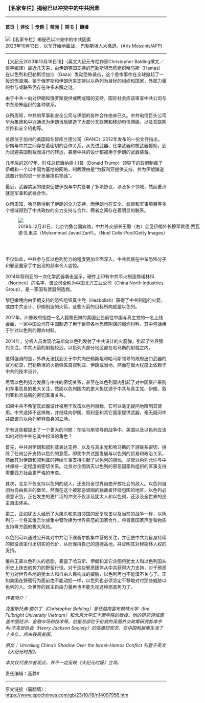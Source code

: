### 【名家专栏】揭秘巴以冲突中的中共因素

---

#### [首页](../../../..?n14097956) &nbsp;|&nbsp; [评论](../../../../../epoch-comment?n14097956) &nbsp;|&nbsp; [专题](../../../../../epoch-special?n14097956) &nbsp;|&nbsp; [禁闻](../../../../../epoch-news?n14097956) &nbsp;|&nbsp; [禁书](../../../../../books?n14097956) &nbsp;|&nbsp; [翻墙](https://github.com/gfw-breaker/nogfw/blob/master/README.md?n14097956)


<div><img alt="【名家专栏】揭秘巴以冲突中的中共因素" class="attachment-djy_600_400 size-djy_600_400 wp-post-image" src="https://i.epochtimes.com/assets/uploads/2023/10/id14097959-GettyImages-1722754292-600x400-1-1.jpg"/>
<div class="caption">
 2023年10月13日，以军开始地面战， 巴勒斯坦人大撤退。(Aris Messinis/AFP)
</div></div><hr/><div class="post_content" id="artbody" itemprop="articleBody">
 <!-- article content begin -->
 <p>
  【大纪元2023年10月18日讯】（英文大纪元专栏作家Christopher Balding撰文／信宇编译）最近几天来，由伊朗等国支持的巴勒斯坦恐怖组织哈马斯（Hamas）在以色列和巴勒斯坦加沙（Gaza）发动恐怖袭击，这个悲惨事件在全球掀起了一股恐怖浪潮。鉴于俄罗斯和伊朗历来支持以以色列为目标的组织和国家，外部力量的参与或联系仍存在许多未解之谜。
 </p>
 <p>
  由于中共一向对伊朗和俄罗斯提供或明或暗的支持，国际社会应该审查中共公司与中东恐怖组织的各种联系。
 </p>
 <p>
  众所周知，中共的军事和安全公司与伊朗的各种合作由来已久。中共电信巨头公司华为集团和中兴通讯为伊朗当局建造了大部分互联网和移动电信网络，以及互联网监控和安全机构等。
 </p>
 <p>
  总部位于加州的美国知名智库兰德公司（RAND）2012年发布的一份文件指出，伊朗与中共之间存在着密切的合作关系，从先进武器、化学武器和核武器援助，到为规避美国制裁而进行的转运，甚至中共的设计都被用于伊朗的武器装备。
 </p>
 <p>
  几年后的2017年，时任总统唐纳德‧川普（Donald Trump）领导下的政府制裁了伊朗和一个以中国为基地的网络，制裁理由是“为叙利亚提供支持，并为伊朗弹道武器计划的进一步发展提供物品”。
 </p>
 <p>
  最近，武器禁运的结束促使伊朗与中共签署了多项协议，涉及多个领域，然而重点就是军事和武器合作。
 </p>
 <p>
  众所周知，哈马斯得到了伊朗的全力支持，而伊朗也在安全、武器和军事项目等多个领域得到了中共政权的全力支持与合作，两者之间存在着明显的联系。
 </p>
 <figure class="wp-caption aligncenter" style="width: 581px">
  <ok href=" https://www.theepochtimes.com/_next/image?url=https://img.theepochtimes.com/assets/uploads/2021/06/03/GettyImages-G-1191093637-1200x778-600x389.jpeg&amp;w=1200&amp;q=75" rel="noreferrer noopener" target="_blank">
   <img class="" src="https://www.theepochtimes.com/_next/image?url=https://img.theepochtimes.com/assets/uploads/2021/06/03/GettyImages-G-1191093637-1200x778-600x389.jpeg&amp;w=1200&amp;q=75"/>
  </ok>
  <br/><figcaption class="wp-caption-text">
   2019年12月31日，北京钓鱼台国宾馆，中共外交部长王毅（右）会见伊朗外长穆罕默德‧贾瓦德‧扎里夫（Mohammad Javad Zarif）。（Noel Celis-Pool/Getty Images）
  </figcaption><br/>
 </figure><br/>
 <p>
  不仅如此，中共参与反以色列势力的程度更加全面深入。中共武器在中东恐怖分子和邪恶国家手中出现的频率令人震惊。
 </p>
 <p>
  2014年叙利亚的一次化学武器袭击显示，硬件上印有中共军火制造商诺林科（Norinco）的名字，该公司全称为中国北方工业公司（China North Industries Group），是一家国有武器制造商。
 </p>
 <p>
  黎巴嫩境内由伊朗支持的恐怖组织真主党（Hezbollah）获得了中共制造的火箭，或由中共设计、伊朗制造的火箭，这些火箭的目标所向就是以色列。
 </p>
 <p>
  2017年，川普政府指控一名入籍黎巴嫩的美国公民前往中国与真主党的一名上线会面，一家中国公司在中国制造了用于世界各地恐怖阴谋的爆炸材料，其中包括用于针对以色列的爆炸材料。
 </p>
 <p>
  2014年，分析人员发现哈马斯向以色列发射了中共设计的火箭弹，引起了外界强烈关注。中共火箭的射程较远，以色列大部分地区都在哈马斯的射程之内。
 </p>
 <p>
  值得强调的是，外界无法找到关于中共向巴勒斯坦和哈马斯领导的政府出口武器的官方纪录，巴勒斯坦的火箭弹来自叙利亚、伊朗或当地，然而在很大程度上依赖于中共的技术设计。
 </p>
 <p>
  尽管以色列努力发展与中共的密切关系，甚至在以色列国内引起了对中国资产采购和军事贸易的极大关注，然而以色列国内的更大担忧源于中共与真主党、伊朗、叙利亚和哈马斯的密切军事关系。
 </p>
 <p>
  如果中共不希望其武器设计被用于攻击以色列目标，它可以毫无疑问地限制其使用。中共选择不这样做，并继续向伊朗、叙利亚和其它国家提供武器，毫无疑问中共应该向以色列解释自身的立场。
 </p>
 <p>
  所有这些都提出了一个更大的问题：在哈马斯领导的战争中，美国以及以色列应该如何对待中共在其中扮演的角色？
 </p>
 <p>
  首先，中共对伊朗和叙利亚表达支持，以及与真主党和哈马斯的下游联系密切，排除了任何公开支持以色列的意愿。即使中共试图发展与以色列的贸易和政治关系，然而其对伊朗和叙利亚的持续军事支持引起了以色列的担忧，尽管以色列允许与中共保持一定程度的密切关系。北京对企图消灭以色列的邪恶国家和组织的军事支持需要西方社会更严格的审查。
 </p>
 <p>
  其次，北京不仅支持以色列的敌人，还支持全世界自由开放社会的敌人。以色列自诩为自由民主的堡垒，然而在这个被邪恶顽固的独裁者环绕包围的地区，以色列必须意识到，正在发生的更广泛的冲突不仅涉及犹太人和以色列，还涉及全世界的民主自由体系。
 </p>
 <p>
  第三，正如犹太人经历了大屠杀和来自邻国的反复攻击以及当前的战争一样，以色列与一个将其维吾尔族集中营吹捧为世界典范的国家合作，将冒着国家声誉和物质支持等方面的极大风险。
 </p>
 <p>
  以色列可以通过公开其对中共治下维吾尔族集中营的关注，并促使中共为自身持续的奴役政策付出切实的代价，从而保持自己的道德高地，并证明其对穆斯林人权的支持。
 </p>
 <p>
  屠杀无辜以色列人的悲剧，暴露了哈马斯、伊朗和其它企图将犹太人和以色列国从历史上抹去的势力的野蛮行径。对于这些邪恶团体从中共获得大力支持，对于邪恶势力对世界各地的犹太人和自由人民构成的威胁，以色列再也不能漠不关心了。正如美国在野蛮行为面前绝不能动摇一样，以色列也必须坚定不移地对付那些威胁以色列的人。全世界的民主自由力量再也不能无视这种邪恶势力了。
 </p>
 <p>
  <em>
   作者简介：
  </em>
 </p>
 <p>
  <em>
   克里斯托弗‧鲍尔丁（Christopher Balding）曾任越南富布赖特大学（the Fulbright University Vietnam）和北京大学汇丰商学院的教授。他的研究领域涵盖中国经济、金融市场和技术等。他是总部位于伦敦的英国外交政策研究智库亨利‧杰克逊协会（Henry Jackson Society）的高级研究员，在中国和越南生活了十多年，后来移居美国。
  </em>
 </p>
 <p>
  <em>
   原文：
   <ok href="https://www.theepochtimes.com/opinion/unveiling-chinas-shadow-over-the-israel-hamas-conflict-5508549">
    Unveiling China’s Shadow Over the Israel–Hamas Conflict
   </ok>
   刊登于英文《大纪元时报》。
  </em>
 </p>
 <p>
  <em>
   本文仅代表作者观点，并不一定反映《大纪元时报》立场。
  </em>
 </p>
 <p>
  责任编辑：高静#
 </p>
 <!-- article content end -->
 <div id="below_article_ad">
 </div>
</div>


---

原文链接（需翻墙）：https://www.epochtimes.com/gb/23/10/18/n14097956.htm